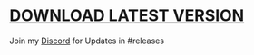 # [DOWNLOAD LATEST VERSION](https://github.com/beqare-de/beShare-Client/releases/latest)
Join my [Discord](https://beqare.de/discord) for Updates in #releases
